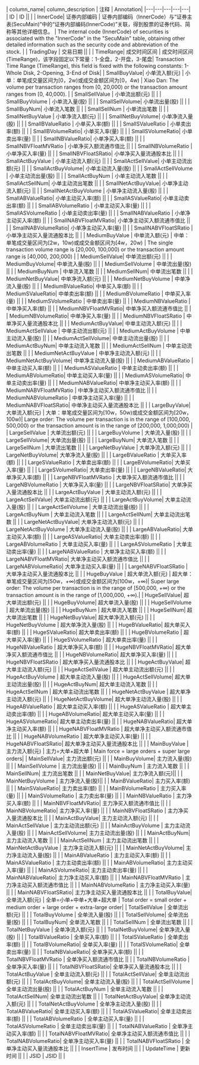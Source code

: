 | column_name| column_description | 注释 | Annotation|
|---|---|---|---|---|
| ID | ID || |
| InnerCode| 证券内部编码 | 证券内部编码（InnerCode）与“证券主表(SecuMain)”中的“证券内部编码(InnerCode)”关联，得到股票的证券代码、简称等其他详细信息。 | The internal code (InnerCode) of securities is associated with the "InnerCode" in the "SecuMain" table, obtaining other detailed information such as the security code and abbreviation of the stock. |
| TradingDay | 交易日期 || |
| TimeRange| 成交时间区间 | 成交时间区间(TimeRange)，该字段固定以下常量：1-全盘，2-开盘，3-尾盘| Transaction Time Range (TimeRange), this field is fixed with the following constants: 1-Whole Disk, 2-Opening, 3-End of Disk|
| SmallBuyValue| 小单流入额(元) | 小单：单笔成交量区间为[0，2w)或成交金额区间为[0，4w) | Xiao Dan: The volume per transaction ranges from [0, 20,000) or the transaction amount ranges from [0, 40,000). |
| SmallSellValue | 小单流出额(元) || |
| SmallBuyVolume | 小单流入量(股) || |
| SmallSellVolume| 小单流出量(股) || |
| SmallBuyNum| 小单流入笔数 || |
| SmallSellNum | 小单流出笔数 || |
| SmallNetBuyValue | 小单净流入额(元) || |
| SmallNetBuyVolume| 小单净流入量(股) || |
| SmallBValueRatio | 小单买入率(额) || |
| SmallSValueRatio | 小单卖出率(额) || |
| SmallBVolumeRatio| 小单买入率(量) || |
| SmallSVolumeRatio| 小单卖出率(量) || |
| SmallNBValueRatio| 小单净买入率(额) || |
| SmallNBVFloatMVRatio | 小单净买入额流通市值比 || |
| SmallNBVolumeRatio | 小单净买入率(量) || |
| SmallNBVFloatSRatio| 小单净买入量流通股本比 || |
| SmallActBuyValue | 小单主动流入额(元) || |
| SmallActSellValue| 小单主动流出额(元) || |
| SmallActBuyVolume| 小单主动流入量(股) || |
| SmallActSellVolume | 小单主动流出量(股) || |
| SmallActBuyNum | 小单主动流入笔数 || |
| SmallActSellNum| 小单主动流出笔数 || |
| SmallNetActBuyValue| 小单净主动流入额(元) || |
| SmallNetActBuyVolume | 小单净主动流入量(股) || |
| SmallABValueRatio| 小单主动买入率(额) || |
| SmallASValueRatio| 小单主动卖出率(额) || |
| SmallABVolumeRatio | 小单主动买入率(量) || |
| SmallASVolumeRatio | 小单主动卖出率(量) || |
| SmallNABValueRatio | 小单净主动买入率(额) || |
| SmallNABVFloatMVRatio| 小单净主动买入额流通市值比 || |
| SmallNABVolumeRatio| 小单净主动买入率(量) || |
| SmallNABVFloatSRatio | 小单净主动买入量流通股本比 || |
| MediumBuyValue | 中单流入额(元) | 中单：单笔成交量区间为[2w，10w)或成交金额区间为[4w，20w) | The single transaction volume range is [20,000, 100,000) or the transaction amount range is [40,000, 200,000) |
| MediumSellValue| 中单流出额(元) || |
| MediumBuyVolume| 中单流入量(股) || |
| MediumSellVolume | 中单流出量(股) || |
| MediumBuyNum | 中单流入笔数 || |
| MediumSellNum| 中单流出笔数 || |
| MediumNetBuyValue| 中单净流入额(元) || |
| MediumNetBuyVolume | 中单净流入量(股) || |
| MediumBValueRatio| 中单买入率(额) || |
| MediumSValueRatio| 中单卖出率(额) || |
| MediumBVolumeRatio | 中单买入率(量) || |
| MediumSVolumeRatio | 中单卖出率(量) || |
| MediumNBValueRatio | 中单净买入率(额) || |
| MediumNBVFloatMVRatio| 中单净买入额流通市值比 || |
| MediumNBVolumeRatio| 中单净买入率(量) || |
| MediumNBVFloatSRatio | 中单净买入量流通股本比 || |
| MediumActBuyValue| 中单主动流入额(元) || |
| MediumActSellValue | 中单主动流出额(元) || |
| MediumActBuyVolume | 中单主动流入量(股) || |
| MediumActSellVolume| 中单主动流出量(股) || |
| MediumActBuyNum| 中单主动流入笔数 || |
| MediumActSellNum | 中单主动流出笔数 || |
| MediumNetActBuyValue | 中单净主动流入额(元) || |
| MediumNetActBuyVolume| 中单净主动流入量(股) || |
| MediumABValueRatio | 中单主动买入率(额) || |
| MediumASValueRatio | 中单主动卖出率(额) || |
| MediumABVolumeRatio| 中单主动买入率(量) || |
| MediumASVolumeRatio| 中单主动卖出率(量) || |
| MediumNABValueRatio| 中单净主动买入率(额) || |
| MediumNABVFloatMVRatio | 中单净主动买入额流通市值比 || |
| MediumNABVolumeRatio | 中单净主动买入率(量) || |
| MediumNABVFloatSRatio| 中单净主动买入量流通股本比 || |
| LargeBuyValue| 大单流入额(元) | 大单：单笔成交量区间为[10w，50w)或成交金额区间为[20w，100w)| Large order: The volume per transaction is in the range of [100,000, 500,000) or the transaction amount is in the range of [200,000, 1,000,000) |
| LargeSellValue | 大单流出额(元) || |
| LargeBuyVolume | 大单流入量(股) || |
| LargeSellVolume| 大单流出量(股) || |
| LargeBuyNum| 大单流入笔数 || |
| LargeSellNum | 大单流出笔数 || |
| LargeNetBuyValue | 大单净流入额(元) || |
| LargeNetBuyVolume| 大单净流入量(股) || |
| LargeBValueRatio | 大单买入率(额) || |
| LargeSValueRatio | 大单卖出率(额) || |
| LargeBVolumeRatio| 大单买入率(量) || |
| LargeSVolumeRatio| 大单卖出率(量) || |
| LargeNBValueRatio| 大单净买入率(额) || |
| LargeNBVFloatMVRatio | 大单净买入额流通市值比 || |
| LargeNBVolumeRatio | 大单净买入率(量) || |
| LargeNBVFloatSRatio| 大单净买入量流通股本比 || |
| LargeActBuyValue | 大单主动流入额(元) || |
| LargeActSellValue| 大单主动流出额(元) || |
| LargeActBuyVolume| 大单主动流入量(股) || |
| LargeActSellVolume | 大单主动流出量(股) || |
| LargeActBuyNum | 大单主动流入笔数 || |
| LargeActSellNum| 大单主动流出笔数 || |
| LargeNetActBuyValue| 大单净主动流入额(元) || |
| LargeNetActBuyVolume | 大单净主动流入量(股) || |
| LargeABValueRatio| 大单主动买入率(额) || |
| LargeASValueRatio| 大单主动卖出率(额) || |
| LargeABVolumeRatio | 大单主动买入率(量) || |
| LargeASVolumeRatio | 大单主动卖出率(量) || |
| LargeNABValueRatio | 大单净主动买入率(额) || |
| LargeNABVFloatMVRatio| 大单净主动买入额流通市值比 || |
| LargeNABVolumeRatio| 大单净主动买入率(量) || |
| LargeNABVFloatSRatio | 大单净主动买入量流通股本比 || |
| HugeBuyValue | 超大单流入额(元) | 超大单：单笔成交量区间为[50w，+∞)或成交金额区间为[100w，+∞)| Super large order: The volume per transaction is in the range of [500,000, +∞) or the transaction amount is in the range of [1,000,000, +∞).|
| HugeSellValue| 超大单流出额(元) || |
| HugeBuyVolume| 超大单流入量(股) || |
| HugeSellVolume | 超大单流出量(股) || |
| HugeBuyNum | 超大单流入笔数 || |
| HugeSellNum| 超大单流出笔数 || |
| HugeNetBuyValue| 超大单净流入额(元) || |
| HugeNetBuyVolume | 超大单净流入量(股) || |
| HugeBValueRatio| 超大单买入率(额) || |
| HugeSValueRatio| 超大单卖出率(额) || |
| HugeBVolumeRatio | 超大单买入率(量) || |
| HugeSVolumeRatio | 超大单卖出率(量) || |
| HugeNBValueRatio | 超大单净买入率(额) || |
| HugeNBVFloatMVRatio| 超大单净买入额流通市值比 || |
| HugeNBVolumeRatio| 超大单净买入率(量) || |
| HugeNBVFloatSRatio | 超大单净买入量流通股本比 || |
| HugeActBuyValue| 超大单主动流入额(元) || |
| HugeActSellValue | 超大单主动流出额(元) || |
| HugeActBuyVolume | 超大单主动流入量(股) || |
| HugeActSellVolume| 超大单主动流出量(股) || |
| HugeActBuyNum| 超大单主动流入笔数 || |
| HugeActSellNum | 超大单主动流出笔数 || |
| HugeNetActBuyValue | 超大单净主动流入额(元) || |
| HugeNetActBuyVolume| 超大单净主动流入量(股) || |
| HugeABValueRatio | 超大单主动买入率(额) || |
| HugeASValueRatio | 超大单主动卖出率(额) || |
| HugeABVolumeRatio| 超大单主动买入率(量) || |
| HugeASVolumeRatio| 超大单主动卖出率(量) || |
| HugeNABValueRatio| 超大单净主动买入率(额) || |
| HugeNABVFloatMVRatio | 超大单净主动买入额流通市值比 || |
| HugeNABVolumeRatio | 超大单净主动买入率(量) || |
| HugeNABVFloatSRatio| 超大单净主动买入量流通股本比 || |
| MainBuyValue | 主力流入额(元) | 主力=大单+超大单 | Main force = large orders + super large orders|
| MainSellValue| 主力流出额(元) || |
| MainBuyVolume| 主力流入量(股) || |
| MainSellVolume | 主力流出量(股) || |
| MainBuyNum | 主力流入笔数 || |
| MainSellNum| 主力流出笔数 || |
| MainNetBuyValue| 主力净流入额(元)|| |
| MainNetBuyVolume | 主力净流入量(股)|| |
| MainBValueRatio| 主力买入率(额) || |
| MainSValueRatio| 主力卖出率(额) || |
| MainBVolumeRatio | 主力买入率(量) || |
| MainSVolumeRatio | 主力卖出率(量) || |
| MainNBValueRatio | 主力净买入率(额) || |
| MainNBVFloatMVRatio| 主力净买入额流通市值比 || |
| MainNBVolumeRatio| 主力净买入率(量) || |
| MainNBVFloatSRatio | 主力净买入量流通股本比 || |
| MainActBuyValue| 主力主动流入额(元) || |
| MainActSellValue | 主力主动流出额(元) || |
| MainActBuyVolume | 主力主动流入量(股) || |
| MainActSellVolume| 主力主动流出量(股) || |
| MainActBuyNum| 主力主动流入笔数 || |
| MainActSellNum | 主力主动流出笔数 || |
| MainNetActBuyValue | 主力净主动流入额(元) || |
| MainNetActBuyVolume| 主力净主动流入量(股) || |
| MainABValueRatio | 主力主动买入率(额) || |
| MainASValueRatio | 主力主动卖出率(额) || |
| MainABVolumeRatio| 主力主动买入率(量) || |
| MainASVolumeRatio| 主力主动卖出率(量) || |
| MainNABValueRatio| 主力净主动买入率(额) || |
| MainNABVFloatMVRatio | 主力净主动买入额流通市值比 || |
| MainNABVolumeRatio | 主力净主动买入率(量) || |
| MainNABVFloatSRatio| 主力净主动买入量流通股本比 || |
| TotalBuyValue| 全单流入额(元) | 全单=小单+中单+大单+超大单 | Total order = small order + medium order + large order + extra-large order|
| TotalSellValue | 全单流出额(元) || |
| TotalBuyVolume | 全单流入量(股) || |
| TotalSellVolume| 全单流出量(股) || |
| TotalBuyNum| 全单流入笔数 || |
| TotalSellNum | 全单流出笔数 || |
| TotalNetBuyValue | 全单净流入额(元) || |
| TotalNetBuyVolume| 全单净流入量(股) || |
| TotalBValueRatio | 全单买入率(额) || |
| TotalSValueRatio | 全单卖出率(额) || |
| TotalBVolumeRatio| 全单买入率(量) || |
| TotalSVolumeRatio| 全单卖出率(量) || |
| TotalNBValueRatio| 全单净买入率(额) || |
| TotalNBVFloatMVRatio | 全单净买入额流通市值比 || |
| TotalNBVolumeRatio | 全单净买入率(量) || |
| TotalNBVFloatSRatio| 全单净买入量流通股本比 || |
| TotalActBuyValue | 全单主动流入额(元) || |
| TotalActSellValue| 全单主动流出额(元) || |
| TotalActBuyVolume| 全单主动流入量(股) || |
| TotalActSellVolume | 全单主动流出量(股) || |
| TotalActBuyNum | 全单主动流入笔数 || |
| TotalActSellNum| 全单主动流出笔数 || |
| TotalNetActBuyValue| 全单净主动流入额(元) || |
| TotalNetActBuyVolume | 全单净主动流入量(股) || |
| TotalABValueRatio| 全单主动买入率(额) || |
| TotalASValueRatio| 全单主动卖出率(额) || |
| TotalABVolumeRatio | 全单主动买入率(量) || |
| TotalASVolumeRatio | 全单主动卖出率(量) || |
| TotalNABValueRatio | 全单净主动买入率(额) || |
| TotalNABVFloatMVRatio| 全单净主动买入额流通市值比 || |
| TotalNABVolumeRatio| 全单净主动买入率(量) || |
| TotalNABVFloatSRatio | 全单净主动买入量流通股本比 || |
| InsertTime | 发布时间 || |
| UpdateTime | 更新时间 || |
| JSID | JSID || |